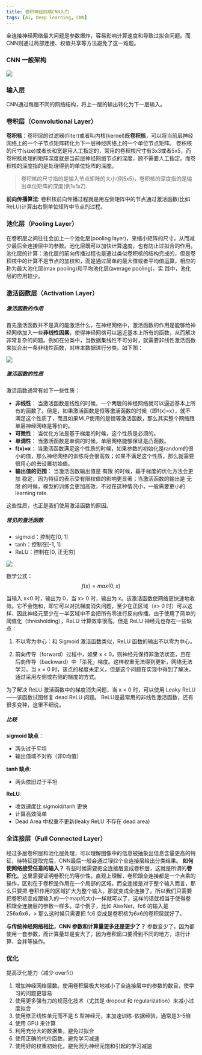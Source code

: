 ```yaml
---
title: 卷积神经网络CNN入门
tags: [AI, Deep learning, CNN]
---
```


全连接神经网络最大问题是参数爆炸，容易影响计算速度和导致过拟合问题。而CNN则通过局部连接、权值共享等方法避免了这一难题。

<!-- more -->

### CNN 一般架构
![](http://xiaoluban.bj.bcebos.com/laphiler%2FCNN_startup%2Fcnn_struct.jpg?authorization=bce-auth-v1%2F94767b1b37b14a259abca0d493cefafa%2F2017-12-20T08%3A13%3A08Z%2F-1%2Fhost%2Ff5b2ebb781f1e557b33cf2299168e5377e053f3c2fd2fffa909ad73c8566b6f2)

### 输入层
CNN通过每层不同的网络结构，将上一层的输出转化为下一层输入。
### 卷积层（Convolutional Layer）
**卷积核**：卷积层的过滤器(filter)或者叫内核(kernel)既**卷积核**，可以将当前层神经网络上的一个子节点矩阵转化为下一层神经网络上的一个单位节点矩阵。
卷积核的尺寸(size)或者长和宽是用人工指定的，常用的卷积核尺寸有3x3或者5x5，而卷积核处理的矩阵深度就是当前层神经网络节点的深度，顾不需要人工指定。而卷积核的深度指的是处理得到的单位矩阵的深度。
> 卷积核的尺寸指的是输入节点矩阵的大小(例5x5)，卷积核的深度指的是输出单位矩阵的深度(例1x1xZ).

**前向传播算法**:
卷积核前向传播过程就是用左侧矩阵中的节点通过激活函数(比如ReLU)计算出右侧单位矩阵中节点的过程。
### 池化层（Pooling Layer）
在卷积层之间往往会加上一个池化层(pooling layer)，来缩小矩阵的尺寸，从而减少最后全连接层中的参数。池化层既可以加快计算速度，也有防止过拟合的作用。
池化层的计算：池化层的前向传播过程也是通过类似卷积核的结构完成的，但是卷积核中的计算不是节点的加权和，而是通过简单的最大值或者平均值运算，相应的称为最大池化层(max pooling)和平均池化层(average pooling)。实
践中，池化层的应用较少。

### 激活函数层（Activation Layer）
##### 激活函数的作用
首先激活函数并不是真的能激活什么，在神经网络中，激活函数的作用是能够给神经网络加入一些**非线性因素**，使得神经网络可以逼近基本上所有的函数，从而解决非常复杂的问题。例如在分类中，当数据集线性不可分时，就需要非线性激活函数来拟合出一条非线性函数，对样本数据进行分类。如下图：

![](http://xiaoluban.bj.bcebos.com/laphiler%2FCNN_startup%2Factivation_func.jpg?authorization=bce-auth-v1%2F94767b1b37b14a259abca0d493cefafa%2F2018-01-03T06%3A28%3A38Z%2F-1%2Fhost%2Fccb12ae2f7d66656791806ac974b63b53bdfa66cde593dab7e5c783239f7d33f)

##### 激活函数的性质
激活函数通常有如下一些性质：

- **非线性**： 当激活函数是线性的时候，一个两层的神经网络就可以逼近基本上所有的函数了。但是，如果激活函数是恒等激活函数的时候（即f(x)=x），就不满足这个性质了，而且如果MLP使用的是恒等激活函数，那么其实整个网络跟单层神经网络是等价的。
- **可微性**： 当优化方法是基于梯度的时候，这个性质是必须的。
- **单调性**： 当激活函数是单调的时候，单层网络能够保证是凸函数。
- **f(x)≈x**： 当激活函数满足这个性质的时候，如果参数的初始化是random的很小的值，那么神经网络的训练将会很高效；如果不满足这个性质，那么就需要很用心的去设置初始值。
- **输出值的范围**： 当激活函数输出值是 有限 的时候，基于梯度的优化方法会更加 稳定，因为特征的表示受有限权值的影响更显著；当激活函数的输出是 无限 的时候，模型的训练会更加高效，不过在这种情况小，一般需要更小的learning rate.

这些性质，也正是我们使用激活函数的原因。
##### 常见的激活函数
- sigmoid：控制在[0, 1]
- tanh：控制在[-1, 1]
- ReLU：控制在[0, 正无穷]

![](http://xiaoluban.bj.bcebos.com/laphiler%2FCNN_startup%2FReLU.png?authorization=bce-auth-v1%2F94767b1b37b14a259abca0d493cefafa%2F2018-01-03T06%3A25%3A36Z%2F-1%2Fhost%2F7e0fb79fce6a170582799f1ad34df6baa4f9f89fa45c34e906db2f8b99625b75)

数学公式：
$$f(x) = max(0,x)$$

当输入 x<0 时，输出为 0，当 x> 0 时，输出为 x。该激活函数使网络更快速地收敛。它不会饱和，即它可以对抗梯度消失问题，至少在正区域（x> 0 时）可以这样，因此神经元至少在一半区域中不会把所有零进行反向传播。由于使用了简单的阈值化（thresholding），ReLU 计算效率很高。但是 ReLU 神经元也存在一些缺点：
> 
1. 不以零为中心：和 Sigmoid 激活函数类似，ReLU 函数的输出不以零为中心。
>
2. 前向传导（forward）过程中，如果 x < 0，则神经元保持非激活状态，且在后向传导（backward）中「杀死」梯度。这样权重无法得到更新，网络无法学习。当 x = 0 时，该点的梯度未定义，但是这个问题在实现中得到了解决，通过采用左侧或右侧的梯度的方式。

为了解决 ReLU 激活函数中的梯度消失问题，当 x < 0 时，可以使用 Leaky ReLU——该函数试图修复 dead ReLU 问题。
ReLU是最常用的非线性激活函数，还有很多变种，这里不细说。

##### 比较
**sigmoid 缺点**：

- 两头过于平坦
- 输出值域不对称（非0均值）

**tanh 缺点**:

- 两头依旧过于平坦

**ReLU**:

- 收敛速度比 sigmoid/tanh 更快
- 计算高效简单
- Dead Area 中权重不更新(leaky ReLU 不存在 dead area)


### 全连接层（Full Connected Layer）
经过多层卷积层和池化层处理，可以理解图像中的信息被抽象出信息含量更高的特征，待特征提取完后，CNN最后一般会通过1到2个全连接层给出分类结果。
**如何使网络接受任意的输入？**
有些时候需要把全连接层变成卷积层，这就是所谓的**卷积化**。这里需要证明卷积化的等价性。直观上理解，卷积跟全连接都是一个点乘的操作，区别在于卷积是作用在一个局部的区域，而全连接是对于整个输入而言，那么只要把
卷积作用的区域扩大为整个输入，那就变成全连接了。所以我们只需要把卷积核变成跟输入的一个map的大小一样就可以了，这样的话就相当于使得卷积跟全连接层的参数一样多。举个例子，比如 AlexNet，fc6 的输入是 256x6x6，>
那么这时候只需要把 fc6 变成是卷积核为6x6的卷积层就好了。

**与传统神经网络相比，CNN 参数和计算量更多还是更少了？**
参数变少了，因为都使用一套参数，而计算量却是变大了，因为卷积窗口要滑到不同的地方，进行计算、合并等操作。

### 优化
提高泛化能力（减少 overfit）

1. 增加神经网络层数。使用卷积层极大地减小了全连接层中的参数的数目，使学习的问题更容易
2. 使用更多强有力的规范化技术（尤其是 dropout 和 regularization）来减小过度拟合
3. 使用修正线性单元而不是 S 型神经元，来加速训练-依据经验，通常是3-5倍
4. 使用 GPU 来计算
5. 利用充分大的数据集，避免过拟合
6. 使用正确的代价函数，避免学习减速
7. 使用好的权重初始化，避免因为神经元饱和引起的学习减速